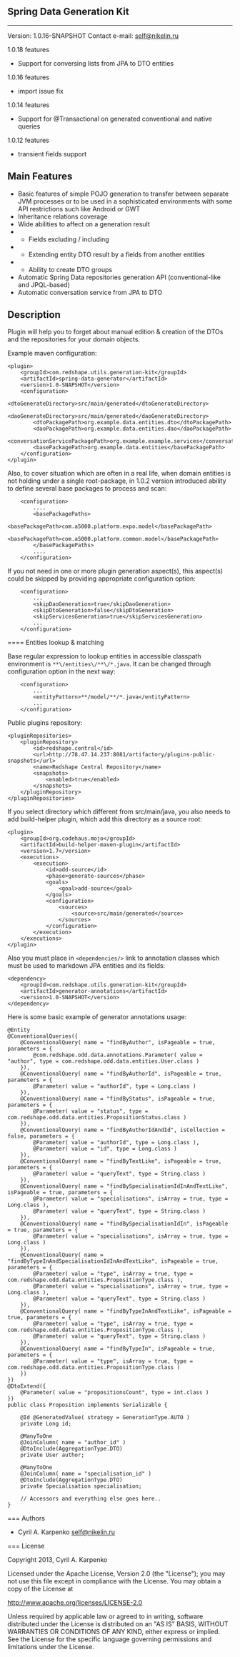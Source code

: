 ## Spring Data Generation Kit
-----
Version: 1.0.16-SNAPSHOT
Contact e-mail: self@nikelin.ru

1.0.18 features

- Support for conversing lists from JPA to DTO entities

1.0.16 features

- import issue fix

1.0.14 features

- Support for @Transactional on generated conventional and native queries

1.0.12 features

- transient fields support

## Main Features
- Basic features of simple POJO generation to transfer between separate JVM processes or
to be used in a sophisticated environments with some API restrictions such like Android or GWT
- Inheritance relations coverage
- Wide abilities to affect on a generation result
- - Fields excluding / including
- - Extending entity DTO result by a fields from another entities
- - Ability to create DTO groups
- Automatic Spring Data repositories generation API (conventional-like and JPQL-based)
- Automatic conversation service from JPA to DTO

## Description

Plugin will help you to forget about manual edition & creation of
the DTOs and the repositories for your domain objects.

Example maven configuration:
```
<plugin>
    <groupId>com.redshape.utils.generation-kit</groupId>
    <artifactId>spring-data-generator</artifactId>
    <version>1.0-SNAPSHOT</version>
    <configuration>
        <dtoGenerateDirectory>src/main/generated</dtoGenerateDirectory>
        <daoGenerateDirectory>src/main/generated</daoGenerateDirectory>
        <dtoPackagePath>org.example.data.entities.dto</dtoPackagePath>
        <daoPackagePath>org.example.data.entities.dao</daoPackagePath>
        <conversationServicePackagePath>org.example.example.services</conversationServicePackagePath>
        <basePackagePath>org.example.data.entities</basePackagePath>
    </configuration>
</plugin>
```

Also, to cover situation which are often in a real life, when domain entities is not holding under a
single root-package, in 1.0.2 version introduced ability to define several base packages to process and scan:
```
    <configuration>
        ....
        <basePackagePaths>
            <basePackagePath>com.a5000.platform.expo.model</basePackagePath>
            <basePackagePath>com.a5000.platform.common.model</basePackagePath>
        </basePackagePaths>
        ....
    </configuration>
```

If you not need in one or more plugin generation aspect(s), this aspect(s) could be skipped by providing
appropriate configuration option:
```
    <configuration>
        ...
        <skipDaoGeneration>true</skipDaoGeneration>
        <skipDtoGeneration>false</skipDtoGeneration>
        <skipServicesGeneration>true</skipServicesGeneration>
        ...
    </configuration>
```

==== Entities lookup & matching

Base regular expression to lookup entities in accessible classpath environment is ```**\/entities\/**\/*.java```.
It can be changed through <entityPattern/> configuration option in the next way:
```
    <configuration>
        ...
        <entityPattern>**/model/**/*.java</entityPattern>
        ...
    </configuration>
```


Public plugins repository:
```
<pluginRepositories>
    <pluginRepository>
        <id>redshape.central</id>
        <url>http://78.47.14.237:8081/artifactory/plugins-public-snapshots</url>
        <name>Redshape Central Repository</name>
        <snapshots>
            <enabled>true</enabled>
        </snapshots>
    </pluginRepository>
</pluginRepositories>
```

If you select directory which different from src/main/java, you also needs to add build-helper plugin, which
add this directory as a source root:
```
<plugin>
    <groupId>org.codehaus.mojo</groupId>
    <artifactId>build-helper-maven-plugin</artifactId>
    <version>1.7</version>
    <executions>
        <execution>
            <id>add-source</id>
            <phase>generate-sources</phase>
            <goals>
                <goal>add-source</goal>
            </goals>
            <configuration>
                <sources>
                    <source>src/main/generated</source>
                </sources>
            </configuration>
        </execution>
    </executions>
</plugin>
```

Also you must place in `<dependencies/>` link to annotation classes which must
be used to markdown JPA entities and its fields:
```
<dependency>
    <groupId>com.redshape.utils.generation-kit</groupId>
    <artifactId>generator-annotations</artifactId>
    <version>1.0-SNAPSHOT</version>
</dependency>
```

Here is some basic example of generator annotations usage:
```
@Entity
@ConventionalQueries({
    @ConventionalQuery( name = "findByAuthor", isPageable = true, parameters = {
        @com.redshape.odd.data.annotations.Parameter( value = "author", type = com.redshape.odd.data.entities.User.class )
    }),
    @ConventionalQuery( name = "findByAuthorId", isPageable = true, parameters = {
        @Parameter( value = "authorId", type = Long.class )
    }),
    @ConventionalQuery( name = "findByStatus", isPageable = true, parameters = {
        @Parameter( value = "status", type = com.redshape.odd.data.entities.PropositionStatus.class )
    }),
    @ConventionalQuery( name = "findByAuthorIdAndId", isCollection = false, parameters = {
        @Parameter( value = "authorId", type = Long.class ),
        @Parameter( value = "id", type = Long.class )
    }),
    @ConventionalQuery( name = "findByTextLike", isPageable = true, parameters = {
        @Parameter( value = "queryText", type = String.class )
    }),
    @ConventionalQuery( name = "findBySpecialisationIdInAndTextLike", isPageable = true, parameters = {
        @Parameter( value = "specialisations", isArray = true, type = Long.class ),
        @Parameter( value = "queryText", type = String.class )
    }),
    @ConventionalQuery( name = "findBySpecialisationIdIn", isPageable = true, parameters = {
        @Parameter( value = "specialisations", isArray = true, type = Long.class )
    }),
    @ConventionalQuery( name = "findByTypeInAndSpecialisationIdInAndTextLike", isPageable = true, parameters = {
        @Parameter( value = "type", isArray = true, type = com.redshape.odd.data.entities.PropositionType.class ),
        @Parameter( value = "specialisations", isArray = true, type = Long.class ),
        @Parameter( value = "queryText", type = String.class )
    }),
    @ConventionalQuery( name = "findByTypeInAndTextLike", isPageable = true, parameters = {
        @Parameter( value = "type", isArray = true, type = com.redshape.odd.data.entities.PropositionType.class ),
        @Parameter( value = "queryText", type = String.class )
    }),
    @ConventionalQuery( name = "findByTypeIn", isPageable = true, parameters = {
        @Parameter( value = "type", isArray = true, type = com.redshape.odd.data.entities.PropositionType.class )
    })
})
@DtoExtend({
    @Parameter( value = "propositionsCount", type = int.class )
})
public class Proposition implements Serializable {

    @Id @GeneratedValue( strategy = GenerationType.AUTO )
    private Long id;

    @ManyToOne
    @JoinColumn( name = "author_id" )
    @DtoInclude(AggregationType.DTO)
    private User author;

    @ManyToOne
    @JoinColumn( name = "specialisation_id" )
    @DtoInclude(AggregationType.DTO)
    private Specialisation specialisation;

    // Accessors and everything else goes here..
}
```

=== Authors

+ Cyril A. Karpenko <self@nikelin.ru>

=== License

Copyright 2013, Cyril A. Karpenko

Licensed under the Apache License, Version 2.0 (the "License");
you may not use this file except in compliance with the License.
You may obtain a copy of the License at

   http://www.apache.org/licenses/LICENSE-2.0

Unless required by applicable law or agreed to in writing, software
distributed under the License is distributed on an "AS IS" BASIS,
WITHOUT WARRANTIES OR CONDITIONS OF ANY KIND, either express or implied.
See the License for the specific language governing permissions and
limitations under the License.